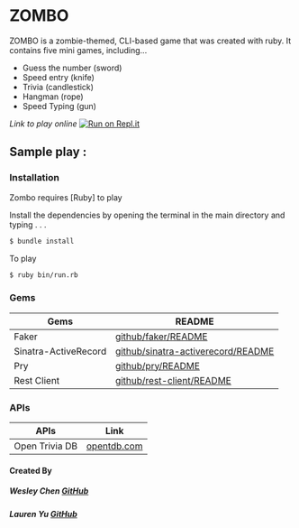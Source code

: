# ZOMBO 

ZOMBO is a zombie-themed, CLI-based game that was created with ruby.  It contains five mini games, including...
  - Guess the number (sword)
  - Speed entry (knife)
  - Trivia (candlestick)
  - Hangman (rope)
  - Speed Typing (gun)

*Link to play online*
[![Run on Repl.it](https://repl.it/badge/github/IdleScV/ZOMBO)](https://repl.it/github/IdleScV/ZOMBO)



## Sample play : 
[](https://i.gyazo.com/1996fa87b5734a73608fe810435bc4fb.gif)
[](https://i.gyazo.com/e032253024112f1822d999e3554bf07f.gif)

### Installation

Zombo requires [Ruby] to play

Install the dependencies by opening the terminal in the main directory and typing . . .

```sh
$ bundle install
```
To play
```sh
$ ruby bin/run.rb
```

### Gems


| Gems | README |
| ------ | ------ |
| Faker | [github/faker/README][PlDb] |
| Sinatra-ActiveRecord | [github/sinatra-activerecord/README][PlGh] |
| Pry | [github/pry/README][PlGd] |
| Rest Client | [github/rest-client/README][PlOd] |


### APIs
| APIs | Link |
| ------ | ------ |
| Open Trivia DB | [opentdb.com][PlGf] |

#### Created By
##### Wesley Chen [GitHub](https://github.com/IdleScV)
##### Lauren Yu [GitHub](https://github.com/laurenyz)
 





   [PlDb]: <https://github.com/faker-ruby/faker/blob/master/README.md>
   [PlGh]: <https://github.com/sinatra-activerecord/sinatra-activerecord/blob/master/README.md>
   [PlGd]: <https://github.com/pry/pry/blob/master/README.md>
   [PlOd]: <https://github.com/rest-client/rest-client/blob/master/README.md>
   [PlGF]: <https://opentdb.com/api_config.php>
